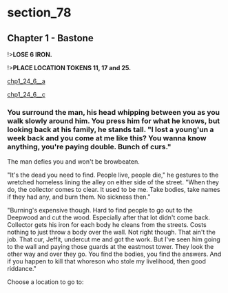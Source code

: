 
# section_78

## Chapter 1 - Bastone

!>**LOSE 6 IRON.**

!>**PLACE LOCATION TOKENS 11, 17 and 25.**

[chp1_24_6__a](../../decomp/app/src/main/res/raw/chp1_24_6__a.mp3 ':include :type=audio')

[chp1_24_6__c](../../decomp/app/src/main/res/raw/chp1_24_6__c.mp3 ':include :type=audio')

### You surround the man, his head whipping between you as you walk slowly around him. You press him for what he knows, but looking back at his family, he stands tall. "I lost a young'un a week back and you come at me like this? You wanna know anything, you're paying double. Bunch of curs."

The man defies you and won't be browbeaten.

"It's the dead you need to find. People live, people die," he gestures to the wretched homeless lining the alley on either side of the street. "When they do, the collector comes to clear. It used to be me. Take bodies, take names if they had any, and burn them. No sickness then."

"Burning's expensive though. Hard to find people to go out to the Deepwood and cut the wood. Especially after that lot didn't come back. Collector gets his iron for each body he cleans from the streets. Costs nothing to just throw a body over the wall. Not right though. That ain't the job. That cur, Jeffit, undercut me and got the work. But I've seen him going to the wall and paying those guards at the eastmost tower. They look the other way and over they go. You find the bodies, you find the answers. And if you happen to kill that whoreson who stole my livelihood, then good riddance."

Choose a location to go to:


